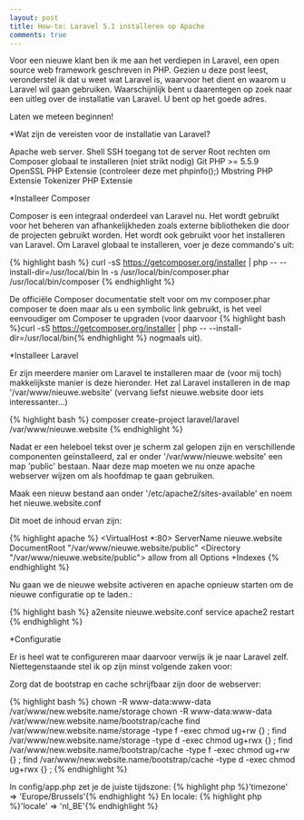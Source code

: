 ```yaml
---
layout: post
title: How-to: Laravel 5.1 installeren op Apache
comments: true
---
```

Voor een nieuwe klant ben ik me aan het verdiepen in Laravel, een open source web framework geschreven in PHP. Gezien u deze post leest, veronderstel ik dat u
weet wat Laravel is, waarvoor het dient en waarom u Laravel wil gaan gebruiken. Waarschijnlijk bent u daarentegen op zoek naar een uitleg over de installatie van Laravel. U bent op het goede adres.

Laten we meteen beginnen!

*Wat zijn de vereisten voor de installatie van Laravel?

Apache web server.
Shell SSH toegang tot de server
Root rechten om Composer globaal te installeren (niet strikt nodig)
Git
PHP >= 5.5.9
OpenSSL PHP Extensie (controleer deze met phpinfo();)
Mbstring PHP Extensie
Tokenizer PHP Extensie

*Installeer Composer

Composer is een integraal onderdeel van Laravel nu. Het wordt gebruikt voor het beheren van afhankelijkheden zoals externe bibliotheken die door de projecten gebruikt worden.
Het wordt ook gebruikt voor het installeren van Laravel.
Om Laravel globaal te installeren, voer je deze commando's uit:

{% highlight bash %}
curl -sS https://getcomposer.org/installer | php -- --install-dir=/usr/local/bin
ln -s /usr/local/bin/composer.phar /usr/local/bin/composer
{% endhighlight %}

De officiële Composer documentatie stelt voor om  mv composer.phar composer te doen maar als u een symbolic link gebruikt, is het veel eenvoudiger om Composer te upgraden 
(voor daarvoor {% highlight bash %}curl -sS https://getcomposer.org/installer | php -- --install-dir=/usr/local/bin{% endhighlight %} nogmaals uit).

*Installeer Laravel

Er zijn meerdere manier om Laravel te installeren maar de (voor mij toch) makkelijkste manier is deze hieronder. 
Het zal Laravel installeren in de map '/var/www/nieuwe.website' (vervang liefst nieuwe.website door iets interessanter...)

{% highlight bash %}
composer create-project laravel/laravel /var/www/nieuwe.website
{% endhighlight %}

Nadat er een heleboel tekst over je scherm zal gelopen zijn en verschillende componenten geïnstalleerd, zal er onder '/var/www/nieuwe.website'
een map 'public' bestaan. Naar deze map moeten we nu onze apache webserver wijzen om als hoofdmap te gaan gebruiken.

Maak een nieuw bestand aan onder '/etc/apache2/sites-available' en noem het nieuwe.website.conf 

Dit moet de inhoud ervan zijn:

{% highlight apache %}
<VirtualHost *:80>
ServerName nieuwe.website
DocumentRoot "/var/www/nieuwe.website/public"
<Directory "/var/www/nieuwe.website/public">
allow from all
Options +Indexes
</Directory>
</VirtualHost>
{% endhighlight %}

Nu gaan we de nieuwe website activeren en apache opnieuw starten om de nieuwe configuratie op te laden.:

{% highlight bash %}
a2ensite nieuwe.website.conf
service apache2 restart
{% endhighlight %}

*Configuratie

Er is heel wat te configureren maar daarvoor verwijs ik je naar Laravel zelf. Niettegenstaande stel ik op zijn minst volgende
zaken voor:

Zorg dat de bootstrap en cache schrijfbaar zijn door de webserver:

{% highlight bash %}
chown -R www-data:www-data /var/www/new.website.name/storage
chown -R www-data:www-data /var/www/new.website.name/bootstrap/cache
find /var/www/new.website.name/storage -type f -exec chmod ug+rw {} \;
find /var/www/new.website.name/storage -type d -exec chmod ug+rwx {} \;
find /var/www/new.website.name/bootstrap/cache -type f -exec chmod ug+rw {} \;
find /var/www/new.website.name/bootstrap/cache -type d -exec chmod ug+rwx {} \;
{% endhighlight %}

In config/app.php zet je de juiste tijdszone:
{% highlight php %}'timezone' => 'Europe/Brussels'{% endhighlight %}
En locale:
{% highlight php %}'locale' => 'nl_BE'{% endhighlight %}



